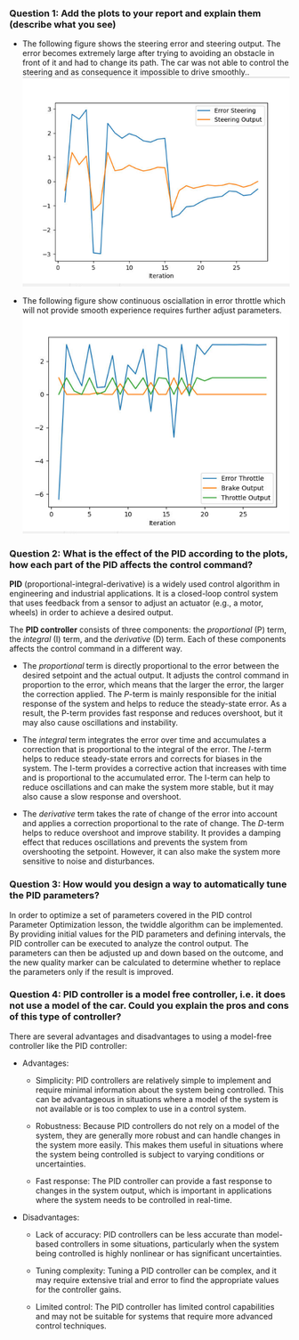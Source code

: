 
### Question 1: Add the plots to your report and explain them (describe what you see)  
  - The following figure shows the steering error and steering output. The error becomes extremely large after trying to avoiding an obstacle in front of it and had to change its path.  The car was not able to control the steering and as consequence it impossible to drive smoothly..  
![](./screenshots/plot1.PNG)  

  - The following figure show continuous osciallation in error throttle which will not provide smooth experience requires further adjust parameters.   
![](./screenshots/plot2.PNG) 

### Question 2: What is the effect of the PID according to the plots, how each part of the PID affects the control command? 
**PID** (proportional-integral-derivative) is a widely used control algorithm in engineering and industrial applications. It is a closed-loop control system that uses feedback from a sensor to adjust an actuator (e.g., a motor, wheels) in order to achieve a desired output.

The **PID controller** consists of three components: the *proportional* (P) term, the *integral* (I) term, and the *derivative* (D) term. Each of these components affects the control command in a different way.

- The *proportional* term is directly proportional to the error between the desired setpoint and the actual output. It adjusts the control command in proportion to the error, which means that the larger the error, the larger the correction applied. The *P*-term is mainly responsible for the initial response of the system and helps to reduce the steady-state error. As a result, the P-term provides fast response and reduces overshoot, but it may also cause oscillations and instability.

- The *integral* term integrates the error over time and accumulates a correction that is proportional to the integral of the error. The *I*-term helps to reduce steady-state errors and corrects for biases in the system. The I-term provides a corrective action that increases with time and is proportional to the accumulated error. The I-term can help to reduce oscillations and can make the system more stable, but it may also cause a slow response and overshoot.

- The *derivative* term takes the rate of change of the error into account and applies a correction proportional to the rate of change. The *D*-term helps to reduce overshoot and improve stability. It provides a damping effect that reduces oscillations and prevents the system from overshooting the setpoint. However, it can also make the system more sensitive to noise and disturbances.

### Question 3: How would you design a way to automatically tune the PID parameters?
In order to optimize a set of parameters covered in the PID control Parameter Optimization lesson, the twiddle algorithm can be implemented. By providing initial values for the PID parameters and defining intervals, the PID controller can be executed to analyze the control output. The parameters can then be adjusted up and down based on the outcome, and the new quality marker can be calculated to determine whether to replace the parameters only if the result is improved.

### Question 4: PID controller is a model free controller, i.e. it does not use a model of the car. Could you explain the pros and cons of this type of controller?
There are several advantages and disadvantages to using a model-free controller like the PID controller:

- Advantages:

    - Simplicity: PID controllers are relatively simple to implement and require minimal information about the system being controlled. This can be advantageous in situations where a model of the system is not available or is too complex to use in a control system.

    - Robustness: Because PID controllers do not rely on a model of the system, they are generally more robust and can handle changes in the system more easily. This makes them useful in situations where the system being controlled is subject to varying conditions or uncertainties.

    - Fast response: The PID controller can provide a fast response to changes in the system output, which is important in applications where the system needs to be controlled in real-time.

- Disadvantages:

  - Lack of accuracy: PID controllers can be less accurate than model-based controllers in some situations, particularly when the system being controlled is highly nonlinear or has significant uncertainties.

  - Tuning complexity: Tuning a PID controller can be complex, and it may require extensive trial and error to find the appropriate values for the controller gains.

  - Limited control: The PID controller has limited control capabilities and may not be suitable for systems that require more advanced control techniques.
